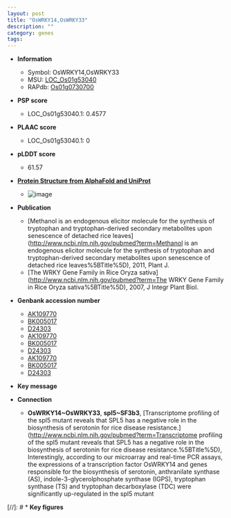 ```yaml
---
layout: post
title: "OsWRKY14,OsWRKY33"
description: ""
category: genes
tags: 
---
```


* **Information**  
    + Symbol: OsWRKY14,OsWRKY33  
    + MSU: [LOC_Os01g53040](http://rice.plantbiology.msu.edu/cgi-bin/ORF_infopage.cgi?orf=LOC_Os01g53040)  
    + RAPdb: [Os01g0730700](http://rapdb.dna.affrc.go.jp/viewer/gbrowse_details/irgsp1?name=Os01g0730700)  

* **PSP score**  
    + LOC_Os01g53040.1: 0.4577 

* **PLAAC score**  
    + LOC_Os01g53040.1: 0 

* **pLDDT score**
    + 61.57

* **[Protein Structure from AlphaFold and UniProt](https://www.uniprot.org/uniprotkb/Q94EA8/entry#structure)**
    + ![image](https://ricepsp.github.io/images/Q9/AF-Q94EA8-F1.png)

* **Publication**  
    + [Methanol is an endogenous elicitor molecule for the synthesis of tryptophan and tryptophan-derived secondary metabolites upon senescence of detached rice leaves](http://www.ncbi.nlm.nih.gov/pubmed?term=Methanol is an endogenous elicitor molecule for the synthesis of tryptophan and tryptophan-derived secondary metabolites upon senescence of detached rice leaves%5BTitle%5D), 2011, Plant J.
    + [The WRKY Gene Family in Rice Oryza sativa](http://www.ncbi.nlm.nih.gov/pubmed?term=The WRKY Gene Family in Rice Oryza sativa%5BTitle%5D), 2007, J Integr Plant Biol.

* **Genbank accession number**  
    + [AK109770](http://www.ncbi.nlm.nih.gov/nuccore/AK109770)
    + [BK005017](http://www.ncbi.nlm.nih.gov/nuccore/BK005017)
    + [D24303](http://www.ncbi.nlm.nih.gov/nuccore/D24303)
    + [AK109770](http://www.ncbi.nlm.nih.gov/nuccore/AK109770)
    + [BK005017](http://www.ncbi.nlm.nih.gov/nuccore/BK005017)
    + [D24303](http://www.ncbi.nlm.nih.gov/nuccore/D24303)
    + [AK109770](http://www.ncbi.nlm.nih.gov/nuccore/AK109770)
    + [BK005017](http://www.ncbi.nlm.nih.gov/nuccore/BK005017)
    + [D24303](http://www.ncbi.nlm.nih.gov/nuccore/D24303)

* **Key message**  

* **Connection**  
    + __OsWRKY14~OsWRKY33__, __spl5~SF3b3__, [Transcriptome profiling of the spl5 mutant reveals that SPL5 has a negative role in the biosynthesis of serotonin for rice disease resistance.](http://www.ncbi.nlm.nih.gov/pubmed?term=Transcriptome profiling of the spl5 mutant reveals that SPL5 has a negative role in the biosynthesis of serotonin for rice disease resistance.%5BTitle%5D), Interestingly, according to our microarray and real-time PCR assays, the expressions of a transcription factor OsWRKY14 and genes responsible for the biosynthesis of serotonin, anthranilate synthase (AS), indole-3-glycerolphosphate synthase (IGPS), tryptophan synthase (TS) and tryptophan decarboxylase (TDC) were significantly up-regulated in the spl5 mutant

[//]: # * **Key figures**  


